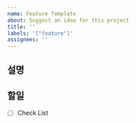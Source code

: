 ```yaml
---
name: Feature Template
about: Suggest an idea for this project
title: ''
labels: '["feature"]'
assignees: ''
---
```


## 설명

<!--어떤 기능인가요?-->

## 할일

- [ ] Check List
